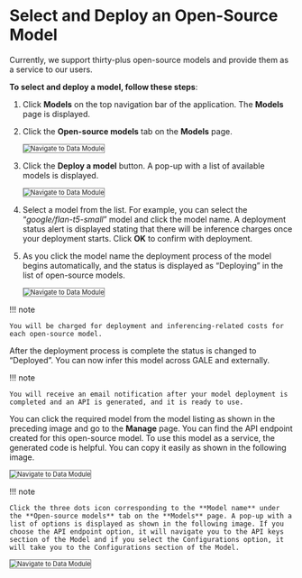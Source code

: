 # Select and Deploy an Open-Source Model

Currently, we support thirty-plus open-source models and provide them as a service to our users.

**To select and deploy a model, follow these steps**:


1. Click **Models** on the top navigation bar of the application. The **Models** page is displayed.
2. Click the **Open-source models** tab on the **Models** page.

    <img src="../images/navigate-to-data-module.png" alt="Navigate to Data Module" title="Navigate to Data Module" style="border: 1px solid gray; zoom:80%;">

1. Click the **Deploy a model** button. A pop-up with a list of available models is displayed.

    <img src="../images/navigate-to-data-module.png" alt="Navigate to Data Module" title="Navigate to Data Module" style="border: 1px solid gray; zoom:80%;">

1. Select a model from the list. For example, you can select the “_google/flan-t5-small_” model and click the model name. A deployment status alert is displayed stating that there will be inference charges once your deployment starts. Click **OK** to confirm with deployment.  
2. As you click the model name the deployment process of the model begins automatically, and the status is displayed as “Deploying” in the list of open-source models.

    <img src="../images/navigate-to-data-module.png" alt="Navigate to Data Module" title="Navigate to Data Module" style="border: 1px solid gray; zoom:80%;">

!!! note

    You will be charged for deployment and inferencing-related costs for each open-source model.


After the deployment process is complete the status is changed to “Deployed”. You can now infer this model across GALE and externally.

!!! note

    You will receive an email notification after your model deployment is completed and an API is generated, and it is ready to use.


You can click the required model from the model listing as shown in the preceding image and go to the **Manage** page. You can find the API endpoint created for this open-source model. To use this model as a service, the generated code is helpful. You can copy it easily as shown in the following image.

<img src="../images/navigate-to-data-module.png" alt="Navigate to Data Module" title="Navigate to Data Module" style="border: 1px solid gray; zoom:80%;">


!!! note

    Click the three dots icon corresponding to the **Model name** under the **Open-source models** tab on the **Models** page. A pop-up with a list of options is displayed as shown in the following image. If you choose the API endpoint option, it will navigate you to the API keys section of the Model and if you select the Configurations option, it will take you to the Configurations section of the Model.


<img src="../images/navigate-to-data-module.png" alt="Navigate to Data Module" title="Navigate to Data Module" style="border: 1px solid gray; zoom:80%;">